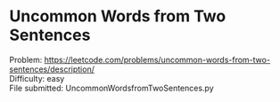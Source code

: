 # Uncommon Words from Two Sentences
Problem: https://leetcode.com/problems/uncommon-words-from-two-sentences/description/  
Difficulty: easy  
File submitted: UncommonWordsfromTwoSentences.py
